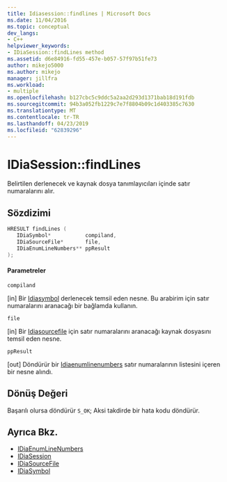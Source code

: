 ```yaml
---
title: Idiasession::findlines | Microsoft Docs
ms.date: 11/04/2016
ms.topic: conceptual
dev_langs:
- C++
helpviewer_keywords:
- IDiaSession::findLines method
ms.assetid: d6e84916-fd55-457e-b057-57f97b51fe73
author: mikejo5000
ms.author: mikejo
manager: jillfra
ms.workload:
- multiple
ms.openlocfilehash: b127cbc5c9ddc5a2aa2d293d1371bab18d191fdb
ms.sourcegitcommit: 94b3a052fb1229c7e7f8804b09c1d403385c7630
ms.translationtype: MT
ms.contentlocale: tr-TR
ms.lasthandoff: 04/23/2019
ms.locfileid: "62839296"
---
```

# <a name="idiasessionfindlines"></a>IDiaSession::findLines
Belirtilen derlenecek ve kaynak dosya tanımlayıcıları içinde satır numaralarını alır.

## <a name="syntax"></a>Sözdizimi

```C++
HRESULT findLines ( 
   IDiaSymbol*           compiland,
   IDiaSourceFile*       file,
   IDiaEnumLineNumbers** ppResult
);
```

#### <a name="parameters"></a>Parametreler
 `compiland`

[in] Bir [Idiasymbol](../../debugger/debug-interface-access/idiasymbol.md) derlenecek temsil eden nesne. Bu arabirim için satır numaralarını aranacağı bir bağlamda kullanın.

 `file`

[in] Bir [Idiasourcefile](../../debugger/debug-interface-access/idiasourcefile.md) için satır numaralarını aranacağı kaynak dosyasını temsil eden nesne.

 `ppResult`

[out] Döndürür bir [Idiaenumlinenumbers](../../debugger/debug-interface-access/idiaenumlinenumbers.md) satır numaralarının listesini içeren bir nesne alındı.

## <a name="return-value"></a>Dönüş Değeri
 Başarılı olursa döndürür `S_OK`; Aksi takdirde bir hata kodu döndürür.

## <a name="see-also"></a>Ayrıca Bkz.
- [IDiaEnumLineNumbers](../../debugger/debug-interface-access/idiaenumlinenumbers.md)
- [IDiaSession](../../debugger/debug-interface-access/idiasession.md)
- [IDiaSourceFile](../../debugger/debug-interface-access/idiasourcefile.md)
- [IDiaSymbol](../../debugger/debug-interface-access/idiasymbol.md)